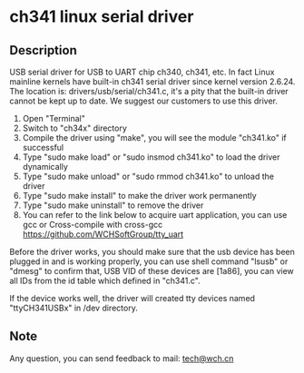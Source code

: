 # ch341 linux serial driver
## Description

USB serial driver for USB to UART chip ch340, ch341, etc. In fact Linux mainline kernels have built-in ch341 serial driver since kernel version 2.6.24. The location is: drivers/usb/serial/ch341.c, it's a pity that the built-in driver cannot be kept up to date. We suggest our customers to use this driver.

1. Open "Terminal"
2. Switch to "ch34x" directory
3. Compile the driver using "make", you will see the module "ch341.ko" if successful
4. Type "sudo make load" or "sudo insmod ch341.ko" to load the driver dynamically
5. Type "sudo make unload" or "sudo rmmod ch341.ko" to unload the driver
6. Type "sudo make install" to make the driver work permanently
7. Type "sudo make uninstall" to remove the driver
8. You can refer to the link below to acquire uart application, you can use gcc or Cross-compile with cross-gcc
   https://github.com/WCHSoftGroup/tty_uart

Before the driver works, you should make sure that the usb device has been plugged in and is working properly, you can use shell command "lsusb" or "dmesg" to confirm that, USB VID of these devices are [1a86], you can view all IDs from the id table which defined in "ch341.c".

If the device works well, the driver will created tty devices named "ttyCH341USBx" in /dev directory.

## Note

Any question, you can send feedback to mail: tech@wch.cn
